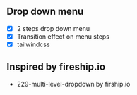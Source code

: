 ## Drop down menu

- [x] 2 steps drop down menu
- [x] Transition effect on menu steps
- [x] tailwindcss

## Inspired by fireship.io

- 229-multi-level-dropdown by firship.io
